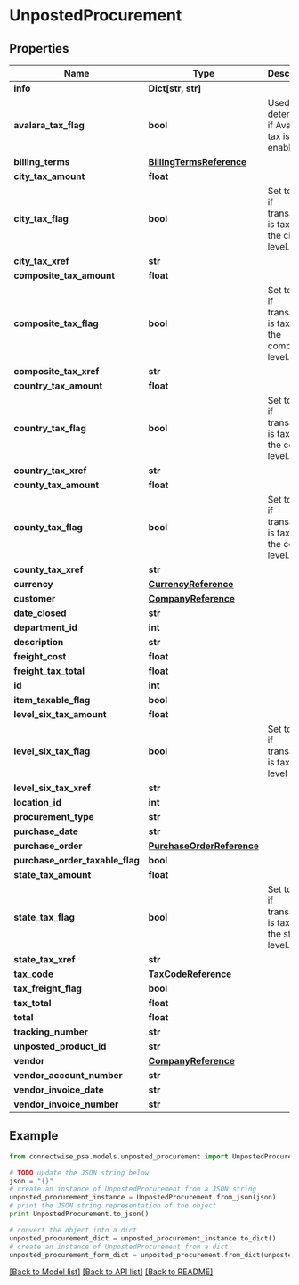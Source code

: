 # UnpostedProcurement


## Properties
Name | Type | Description | Notes
------------ | ------------- | ------------- | -------------
**info** | **Dict[str, str]** |  | [optional] 
**avalara_tax_flag** | **bool** | Used to determine if Avalara tax is enabled. | [optional] 
**billing_terms** | [**BillingTermsReference**](BillingTermsReference.md) |  | [optional] 
**city_tax_amount** | **float** |  | [optional] 
**city_tax_flag** | **bool** | Set to true if transaction is taxable at the city level. | [optional] 
**city_tax_xref** | **str** |  | [optional] 
**composite_tax_amount** | **float** |  | [optional] 
**composite_tax_flag** | **bool** | Set to true if transaction is taxable at the composite level. | [optional] 
**composite_tax_xref** | **str** |  | [optional] 
**country_tax_amount** | **float** |  | [optional] 
**country_tax_flag** | **bool** | Set to true if transaction is taxable at the country level. | [optional] 
**country_tax_xref** | **str** |  | [optional] 
**county_tax_amount** | **float** |  | [optional] 
**county_tax_flag** | **bool** | Set to true if transaction is taxable at the county level. | [optional] 
**county_tax_xref** | **str** |  | [optional] 
**currency** | [**CurrencyReference**](CurrencyReference.md) |  | [optional] 
**customer** | [**CompanyReference**](CompanyReference.md) |  | [optional] 
**date_closed** | **str** |  | [optional] 
**department_id** | **int** |  | [optional] 
**description** | **str** |  | [optional] 
**freight_cost** | **float** |  | [optional] 
**freight_tax_total** | **float** |  | [optional] 
**id** | **int** |  | [optional] 
**item_taxable_flag** | **bool** |  | [optional] 
**level_six_tax_amount** | **float** |  | [optional] 
**level_six_tax_flag** | **bool** | Set to true if transaction is taxable at level six. | [optional] 
**level_six_tax_xref** | **str** |  | [optional] 
**location_id** | **int** |  | [optional] 
**procurement_type** | **str** |  | [optional] 
**purchase_date** | **str** |  | [optional] 
**purchase_order** | [**PurchaseOrderReference**](PurchaseOrderReference.md) |  | [optional] 
**purchase_order_taxable_flag** | **bool** |  | [optional] 
**state_tax_amount** | **float** |  | [optional] 
**state_tax_flag** | **bool** | Set to true if transaction is taxable at the state level. | [optional] 
**state_tax_xref** | **str** |  | [optional] 
**tax_code** | [**TaxCodeReference**](TaxCodeReference.md) |  | [optional] 
**tax_freight_flag** | **bool** |  | [optional] 
**tax_total** | **float** |  | [optional] 
**total** | **float** |  | [optional] 
**tracking_number** | **str** |  | [optional] 
**unposted_product_id** | **str** |  | [optional] 
**vendor** | [**CompanyReference**](CompanyReference.md) |  | [optional] 
**vendor_account_number** | **str** |  | [optional] 
**vendor_invoice_date** | **str** |  | [optional] 
**vendor_invoice_number** | **str** |  | [optional] 

## Example

```python
from connectwise_psa.models.unposted_procurement import UnpostedProcurement

# TODO update the JSON string below
json = "{}"
# create an instance of UnpostedProcurement from a JSON string
unposted_procurement_instance = UnpostedProcurement.from_json(json)
# print the JSON string representation of the object
print UnpostedProcurement.to_json()

# convert the object into a dict
unposted_procurement_dict = unposted_procurement_instance.to_dict()
# create an instance of UnpostedProcurement from a dict
unposted_procurement_form_dict = unposted_procurement.from_dict(unposted_procurement_dict)
```
[[Back to Model list]](../README.md#documentation-for-models) [[Back to API list]](../README.md#documentation-for-api-endpoints) [[Back to README]](../README.md)


